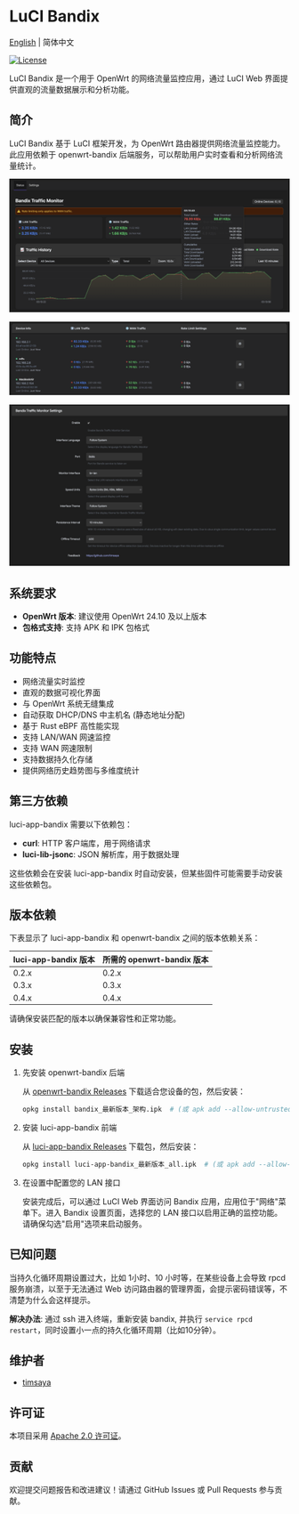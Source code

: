 # LuCI Bandix

[English](README.md) | 简体中文

[![License](https://img.shields.io/badge/License-Apache--2.0-blue.svg)](LICENSE)


LuCI Bandix 是一个用于 OpenWrt 的网络流量监控应用，通过 LuCI Web 界面提供直观的流量数据展示和分析功能。

## 简介

LuCI Bandix 基于 LuCI 框架开发，为 OpenWrt 路由器提供网络流量监控能力。此应用依赖于 openwrt-bandix 后端服务，可以帮助用户实时查看和分析网络流量统计。

![LuCI Bandix Screenshot](docs/images/index-1.png)

![LuCI Bandix Screenshot](docs/images/index-2.png)

![LuCI Bandix Screenshot](docs/images/settings.png)


## 系统要求

- **OpenWrt 版本**: 建议使用 OpenWrt 24.10 及以上版本
- **包格式支持**: 支持 APK 和 IPK 包格式




## 功能特点

- 网络流量实时监控
- 直观的数据可视化界面
- 与 OpenWrt 系统无缝集成
- 自动获取 DHCP/DNS 中主机名 (静态地址分配)
- 基于 Rust eBPF 高性能实现
- 支持 LAN/WAN 网速监控
- 支持 WAN 网速限制
- 支持数据持久化存储
- 提供网络历史趋势图与多维度统计


## 第三方依赖

luci-app-bandix 需要以下依赖包：

- **curl**: HTTP 客户端库，用于网络请求
- **luci-lib-jsonc**: JSON 解析库，用于数据处理

这些依赖会在安装 luci-app-bandix 时自动安装，但某些固件可能需要手动安装这些依赖包。


## 版本依赖

下表显示了 luci-app-bandix 和 openwrt-bandix 之间的版本依赖关系：

| luci-app-bandix 版本 | 所需的 openwrt-bandix 版本 |
|---------------------|-------------------------|
| 0.2.x               | 0.2.x                   |
| 0.3.x               | 0.3.x                   |
| 0.4.x               | 0.4.x                   |

请确保安装匹配的版本以确保兼容性和正常功能。

## 安装


1. 先安装 openwrt-bandix 后端

   从 [openwrt-bandix Releases](https://github.com/timsaya/openwrt-bandix/releases) 下载适合您设备的包，然后安装：

   ```bash
   opkg install bandix_最新版本_架构.ipk  # (或 apk add --allow-untrusted bandix_最新版本_架构.apk)
   ```

2. 安装 luci-app-bandix 前端

   从 [luci-app-bandix Releases](https://github.com/timsaya/luci-app-bandix/releases) 下载包，然后安装：

   ```bash
   opkg install luci-app-bandix_最新版本_all.ipk  # (或 apk add --allow-untrusted luci-app-bandix_最新版本_all.apk)
   ```

3. 在设置中配置您的 LAN 接口

   安装完成后，可以通过 LuCI Web 界面访问 Bandix 应用，应用位于"网络"菜单下。进入 Bandix 设置页面，选择您的 LAN 接口以启用正确的监控功能。请确保勾选"启用"选项来启动服务。




## 已知问题

当持久化循环周期设置过大，比如 1小时、10 小时等，在某些设备上会导致 rpcd 服务崩溃，以至于无法通过 Web 访问路由器的管理界面，会提示密码错误等，不清楚为什么会这样提示。

**解决办法**: 通过 ssh 进入终端，重新安装 bandix, 并执行 `service rpcd restart`，同时设置小一点的持久化循环周期（比如10分钟）。

## 维护者

- [timsaya](https://github.com/timsaya)

## 许可证

本项目采用 [Apache 2.0 许可证](LICENSE)。

## 贡献

欢迎提交问题报告和改进建议！请通过 GitHub Issues 或 Pull Requests 参与贡献。
